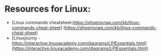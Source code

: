 # Resources for Linux:

- [Linux commands cheatsheet:https://phoenixnap.com/kb/linux-commands-cheat-sheet] (https://phoenixnap.com/kb/linux-commands-cheat-sheet)
- [Linuxjourny - https://interactive.linuxacademy.com/diagrams/LPIEssentials.html](https://interactive.linuxacademy.com/diagrams/LPIEssentials.html)
